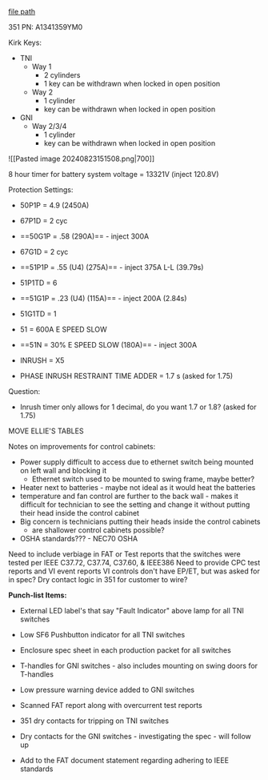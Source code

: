 
[file path](<file:///C:\Users\jnetherton\G&W Electric Co\US-PowerGridAutomation - Documents\_Lazer\Camp Humphreys (KK Interlock) - 111321>)

351 PN: A1341359YM0

Kirk Keys:
- TNI
	- Way 1
		- 2 cylinders
		- 1 key can be withdrawn when locked in open position
	- Way 2
		- 1 cylinder
		- key can be withdrawn when locked in open position
- GNI
	- Way 2/3/4
		- 1 cylinder
		- key can be withdrawn when locked in open position

![[Pasted image 20240823151508.png|700]]

8 hour timer for battery
system voltage = 13321V (inject 120.8V)

Protection Settings:
- 50P1P = 4.9 (2450A)
- 67P1D = 2 cyc
- ==50G1P = .58 (290A)== - inject 300A
- 67G1D = 2 cyc
- ==51P1P = .55 (U4) (275A)== - inject 375A L-L (39.79s)
- 51P1TD = 6
- ==51G1P = .23 (U4) (115A)== - inject 200A (2.84s)
- 51G1TD = 1

- 51 = 600A E SPEED SLOW
- ==51N = 30% E SPEED SLOW (180A)== - inject 300A
- INRUSH = X5
- PHASE INRUSH RESTRAINT TIME ADDER = 1.7 s (asked for 1.75)

Question:
- Inrush timer only allows for 1 decimal, do you want 1.7 or 1.8? (asked for 1.75)

MOVE ELLIE'S TABLES


Notes on improvements for control cabinets:
- Power supply difficult to access due to ethernet switch being mounted on left wall and blocking it
	- Ethernet switch used to be mounted to swing frame, maybe better?
- Heater next to batteries - maybe not ideal as it would heat the batteries
- temperature and fan control are further to the back wall - makes it difficult for technician to see the setting and change it without putting their head inside the control cabinet
- Big concern is technicians putting their heads inside the control cabinets
	- are shallower control cabinets possible?
- OSHA standards??? - NEC70 OSHA

Need to include verbiage in FAT or Test reports that the switches were tested per IEEE C37.72, C37.74, C37.60, & IEEE386
Need to provide CPC test reports and VI event reports
VI controls don't have EP/ET, but was asked for in spec?
Dry contact logic in 351 for customer to wire?











**Punch-list Items:**
- External LED label's that say "Fault Indicator" above lamp for all TNI switches
    
- Low SF6 Pushbutton indicator for all TNI switches
    
- Enclosure spec sheet in each production packet for all switches
    
- T-handles for GNI switches - also includes mounting on swing doors for T-handles
    
- Low pressure warning device added to GNI switches
    
- Scanned FAT report along with overcurrent test reports

- 351 dry contacts for tripping on TNI switches

- Dry contacts for the GNI switches - investigating the spec - will follow up

- Add to the FAT document statement regarding adhering to IEEE standards